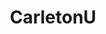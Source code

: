 ---
title: CarletonU
crosslinks:
- Serendipity
- cscareerquestions
- SampleSize
- CanadaPolitics
- Documentaries
- metacanada
- place
- xkcd
- 99rideau
- SuggestALaptop
- thefinalclean
- Fitness
- ottawa
- CrappyDesign
---